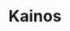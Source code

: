 ---
title: "Kainos"
link: http://www.kainos.com/
logo: "kainos_evolve.png"

# Events sponsored denoted by `<hackday>` and sponsorship amount/resource
events:
  18-gloucester: ""
---